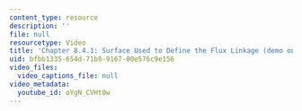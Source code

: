 ```yaml
---
content_type: resource
description: ''
file: null
resourcetype: Video
title: 'Chapter 8.4.1: Surface Used to Define the Flux Linkage (demo only)'
uid: bfbb1335-654d-71b8-9167-00e576c9e156
video_files:
  video_captions_file: null
video_metadata:
  youtube_id: oYgN_CVHt0w
---
```

